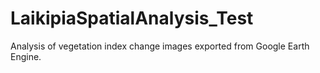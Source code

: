 # LaikipiaSpatialAnalysis_Test
Analysis of vegetation index change images exported from Google Earth Engine.
